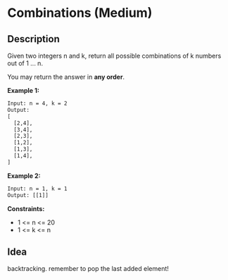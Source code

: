 # Combinations (Medium)

## Description

Given two integers n and k, return all possible combinations of k numbers out of 1 ... n.

You may return the answer in **any order**.

**Example 1:**

```html
Input: n = 4, k = 2
Output:
[
  [2,4],
  [3,4],
  [2,3],
  [1,2],
  [1,3],
  [1,4],
]
```

**Example 2:**

```html
Input: n = 1, k = 1
Output: [[1]]
```

**Constraints:**

- 1 <= n <= 20
- 1 <= k <= n

## Idea

backtracking. remember to pop the last added element!
